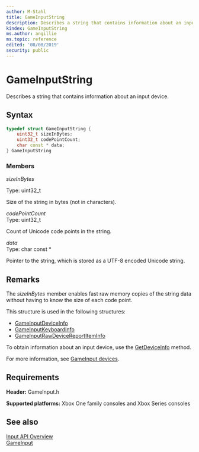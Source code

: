 ```yaml
---
author: M-Stahl
title: GameInputString
description: Describes a string that contains information about an input device.
kindex: GameInputString
ms.author: angillie
ms.topic: reference
edited: '08/08/2019'
security: public
---
```


# GameInputString  

Describes a string that contains information about an input device.  

<a id="syntaxSection"></a>

## Syntax  
  
```cpp
typedef struct GameInputString {  
    uint32_t sizeInBytes;  
    uint32_t codePointCount;  
    char const * data;  
} GameInputString  
```
  
<a id="membersSection"></a>

### Members  
  
*sizeInBytes*  
  
Type: uint32_t  
  
Size of the string in bytes (not in characters).  
  
*codePointCount*  
Type: uint32_t  
  
Count of Unicode code points in the string.  
  
*data*  
Type: char const \*  
  
Pointer to the string, which is stored as a UTF-8 encoded Unicode string.  
  
<a id="remarksSection"></a>
  
## Remarks  

The *sizeInBytes* member enables fast raw memory copies of the string data without having to know the size of each code point. 

This structure is used in the following structures:

- [GameInputDeviceInfo](gameinputdeviceinfo.md) 
- [GameInputKeyboardInfo](gameinputkeyboardinfo.md) 
- [GameInputRawDeviceReportItemInfo](gameinputrawdevicereportiteminfo.md) 

To obtain information about an input device, use the [GetDeviceInfo](../interfaces/igameinputdevice/methods/igameinputdevice_getdeviceinfo.md) method. 

For more information, see [GameInput devices](../../../../input/overviews/input-devices.md). 

<a id="requirementsSection"></a>
  
## Requirements  
  
**Header:** GameInput.h
  
**Supported platforms:** Xbox One family consoles and Xbox Series consoles  
  
<a id="seealsoSection"></a>

## See also  

[Input API Overview](../../../../input/overviews/input-overview.md)  
[GameInput](../gameinput_members.md)  
  